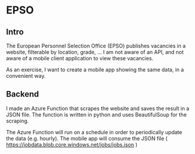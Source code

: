 # EPSO

## Intro
The European Personnel Selection Office (EPSO) publishes vacancies in a website, filterable by location, grade, ...
I am not aware of an API, and not aware of a mobile client application to view these vacancies.

As an exercise, I want to create a mobile app showing the same data, in a convenient way.

## Backend
I made an Azure Function that scrapes the website and saves the result in a JSON file.
The function is written in python and uses BeautifulSoup for the scraping.

The Azure Function will run on a schedule in order to periodically update the data (e.g. hourly).
The mobile app will consume the JSON file ( https://jobdata.blob.core.windows.net/jobs/jobs.json )
